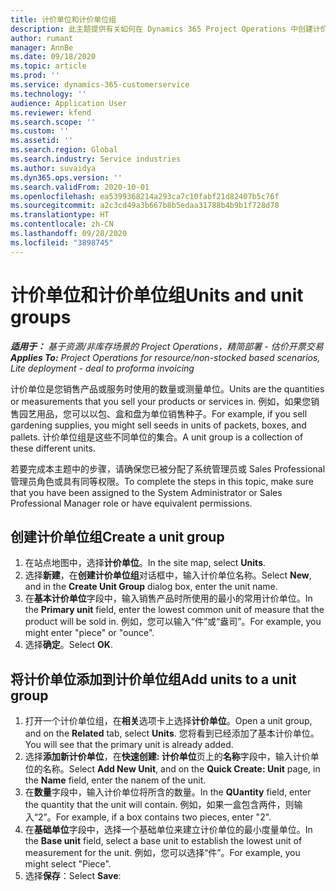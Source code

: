 ```yaml
---
title: 计价单位和计价单位组
description: 此主题提供有关如何在 Dynamics 365 Project Operations 中创建计价单位和计价单位组的信息。
author: rumant
manager: AnnBe
ms.date: 09/18/2020
ms.topic: article
ms.prod: ''
ms.service: dynamics-365-customerservice
ms.technology: ''
audience: Application User
ms.reviewer: kfend
ms.search.scope: ''
ms.custom: ''
ms.assetid: ''
ms.search.region: Global
ms.search.industry: Service industries
ms.author: suvaidya
ms.dyn365.ops.version: ''
ms.search.validFrom: 2020-10-01
ms.openlocfilehash: ea5399368214a293ca7c10fabf21d82407b5c76f
ms.sourcegitcommit: a2c3cd49a3b667b8b5edaa31788b4b9b1f728d78
ms.translationtype: HT
ms.contentlocale: zh-CN
ms.lasthandoff: 09/28/2020
ms.locfileid: "3898745"
---
```

# <a name="units-and-unit-groups"></a><span data-ttu-id="18b67-103">计价单位和计价单位组</span><span class="sxs-lookup"><span data-stu-id="18b67-103">Units and unit groups</span></span>

<span data-ttu-id="18b67-104">_**适用于：** 基于资源/非库存场景的 Project Operations，精简部署 - 估价开票交易_</span><span class="sxs-lookup"><span data-stu-id="18b67-104">_**Applies To:** Project Operations for resource/non-stocked based scenarios, Lite deployment - deal to proforma invoicing_</span></span>

<span data-ttu-id="18b67-105">计价单位是您销售产品或服务时使用的数量或测量单位。</span><span class="sxs-lookup"><span data-stu-id="18b67-105">Units are the quantities or measurements that you sell your products or services in.</span></span> <span data-ttu-id="18b67-106">例如，如果您销售园艺用品，您可以以包、盒和盘为单位销售种子。</span><span class="sxs-lookup"><span data-stu-id="18b67-106">For example, if you sell gardening supplies, you might sell seeds in units of packets, boxes, and pallets.</span></span> <span data-ttu-id="18b67-107">计价单位组是这些不同单位的集合。</span><span class="sxs-lookup"><span data-stu-id="18b67-107">A unit group is a collection of these different units.</span></span>

<span data-ttu-id="18b67-108">若要完成本主题中的步骤，请确保您已被分配了系统管理员或 Sales Professional 管理员角色或具有同等权限。</span><span class="sxs-lookup"><span data-stu-id="18b67-108">To complete the steps in this topic, make sure that you have been assigned to the System Administrator or Sales Professional Manager role or have equivalent permissions.</span></span>

## <a name="create-a-unit-group"></a><span data-ttu-id="18b67-109">创建计价单位组</span><span class="sxs-lookup"><span data-stu-id="18b67-109">Create a unit group</span></span>

1. <span data-ttu-id="18b67-110">在站点地图中，选择**计价单位**。</span><span class="sxs-lookup"><span data-stu-id="18b67-110">In the site map, select **Units**.</span></span>
2. <span data-ttu-id="18b67-111">选择**新建**，在**创建计价单位组**对话框中，输入计价单位名称。</span><span class="sxs-lookup"><span data-stu-id="18b67-111">Select **New**, and in the **Create Unit Group** dialog box, enter the unit name.</span></span>
3. <span data-ttu-id="18b67-112">在**基本计价单位**字段中，输入销售产品时所使用的最小的常用计价单位。</span><span class="sxs-lookup"><span data-stu-id="18b67-112">In the **Primary unit** field, enter the lowest common unit of measure that the product will be sold in.</span></span> <span data-ttu-id="18b67-113">例如，您可以输入“件”或“盎司”。</span><span class="sxs-lookup"><span data-stu-id="18b67-113">For example, you might enter "piece" or "ounce".</span></span>
4. <span data-ttu-id="18b67-114">选择**确定**。</span><span class="sxs-lookup"><span data-stu-id="18b67-114">Select **OK**.</span></span>

## <a name="add-units-to-a-unit-group"></a><span data-ttu-id="18b67-115">将计价单位添加到计价单位组</span><span class="sxs-lookup"><span data-stu-id="18b67-115">Add units to a unit group</span></span>

1. <span data-ttu-id="18b67-116">打开一个计价单位组，在**相关**选项卡上选择**计价单位**。</span><span class="sxs-lookup"><span data-stu-id="18b67-116">Open a unit group, and on the **Related** tab, select **Units**.</span></span> <span data-ttu-id="18b67-117">您将看到已经添加了基本计价单位。</span><span class="sxs-lookup"><span data-stu-id="18b67-117">You will see that the primary unit is already added.</span></span>
2. <span data-ttu-id="18b67-118">选择**添加新计价单位**，在**快速创建: 计价单位**页上的**名称**字段中，输入计价单位的名称。</span><span class="sxs-lookup"><span data-stu-id="18b67-118">Select **Add New Unit**, and on the **Quick Create: Unit** page, in the **Name** field, enter the nanem of the unit.</span></span>
3. <span data-ttu-id="18b67-119">在**数量**字段中，输入计价单位将所含的数量。</span><span class="sxs-lookup"><span data-stu-id="18b67-119">In the **QUantity** field, enter the quantity that the unit will contain.</span></span> <span data-ttu-id="18b67-120">例如，如果一盒包含两件，则输入“2”。</span><span class="sxs-lookup"><span data-stu-id="18b67-120">For example, if a box contains two pieces, enter "2".</span></span> 
4. <span data-ttu-id="18b67-121">在**基础单位**字段中，选择一个基础单位来建立计价单位的最小度量单位。</span><span class="sxs-lookup"><span data-stu-id="18b67-121">In the **Base unit** field, select a base unit to establish the lowest unit of measurement for the unit.</span></span> <span data-ttu-id="18b67-122">例如，您可以选择“件”。</span><span class="sxs-lookup"><span data-stu-id="18b67-122">For example, you might select "Piece".</span></span>
5. <span data-ttu-id="18b67-123">选择**保存**：</span><span class="sxs-lookup"><span data-stu-id="18b67-123">Select **Save**:</span></span>
